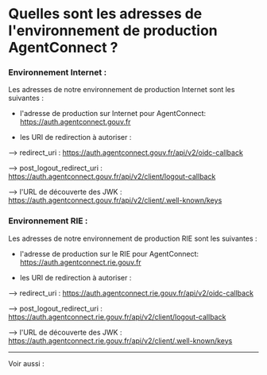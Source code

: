 # Quelles sont les adresses de l'environnement de production AgentConnect ?

### Environnement Internet : 

Les adresses de notre environnement de production Internet sont les suivantes : 

- l'adresse de production sur Internet pour AgentConnect: https://auth.agentconnect.gouv.fr

- les URI de redirection à autoriser :

--> redirect_uri : https://auth.agentconnect.gouv.fr/api/v2/oidc-callback

--> post_logout_redirect_uri : https://auth.agentconnect.gouv.fr/api/v2/client/logout-callback

--> l'URL de découverte des JWK : https://auth.agentconnect.gouv.fr/api/v2/client/.well-known/keys


### Environnement RIE : 

Les adresses de notre environnement de production RIE sont les suivantes : 

- l'adresse de production sur le RIE pour AgentConnect: https://auth.agentconnect.rie.gouv.fr

- les URI de redirection à autoriser :

--> redirect_uri : https://auth.agentconnect.rie.gouv.fr/api/v2/oidc-callback

--> post_logout_redirect_uri : https://auth.agentconnect.rie.gouv.fr/api/v2/client/logout-callback

--> l'URL de découverte des JWK : https://auth.agentconnect.rie.gouv.fr/api/v2/client/.well-known/keys


---

Voir aussi : 
